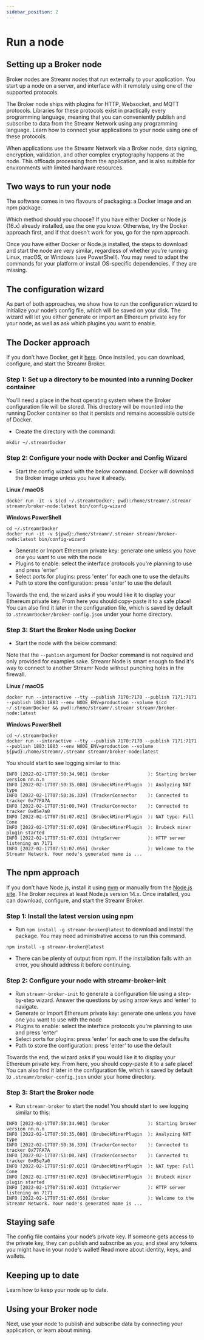 ```yaml
---
sidebar_position: 2
---
```


# Run a node

## Setting up a Broker node

Broker nodes are Streamr nodes that run externally to your application. You start up a node on a server, and interface with it remotely using one of the supported protocols.

The Broker node ships with plugins for HTTP, Websocket, and MQTT protocols. Libraries for these protocols exist in practically every programming language, meaning that you can conveniently publish and subscribe to data from the Streamr Network using any programming language. Learn how to connect your applications to your node using one of these protocols.

When applications use the Streamr Network via a Broker node, data signing, encryption, validation, and other complex cryptography happens at the node. This offloads processing from the application, and is also suitable for environments with limited hardware resources.

## Two ways to run your node

The software comes in two flavours of packaging: a Docker image and an npm package.

Which method should you choose? If you have either Docker or Node.js (16.x) already installed, use the one you know. Otherwise, try the Docker approach first, and if that doesn’t work for you, go for the npm approach.

Once you have either Docker or Node.js installed, the steps to download and start the node are very similar, regardless of whether you’re running Linux, macOS, or Windows (use PowerShell). You may need to adapt the commands for your platform or install OS-specific dependencies, if they are missing.

## The configuration wizard

As part of both approaches, we show how to run the configuration wizard to initialize your node’s config file, which will be saved on your disk. The wizard will let you either generate or import an Ethereum private key for your node, as well as ask which plugins you want to enable.

## The Docker approach

If you don’t have Docker, get it [here](https://docs.docker.com/get-docker/). Once installed, you can download, configure, and start the Streamr Broker.

### Step 1: Set up a directory to be mounted into a running Docker container

You’ll need a place in the host operating system where the Broker configuration file will be stored. This directory will be mounted into the running Docker container so that it persists and remains accessible outside of Docker.

-   Create the directory with the command:

```
mkdir ~/.streamrDocker
```

### Step 2: Configure your node with Docker and Config Wizard

-   Start the config wizard with the below command. Docker will download the Broker image unless you have it already.

**Linux / macOS**

```
docker run -it -v $(cd ~/.streamrDocker; pwd):/home/streamr/.streamr streamr/broker-node:latest bin/config-wizard
```

**Windows PowerShell**

```
cd ~/.streamrDocker
docker run -it -v ${pwd}:/home/streamr/.streamr streamr/broker-node:latest bin/config-wizard
```

-   Generate or Import Ethereum private key: generate one unless you have one you want to use with the node
-   Plugins to enable: select the interface protocols you're planning to use and press 'enter'
-   Select ports for plugins: press 'enter' for each one to use the defaults
-   Path to store the configuration: press 'enter' to use the default

Towards the end, the wizard asks if you would like it to display your Ethereum private key. From here you should copy-paste it to a safe place! You can also find it later in the configuration file, which is saved by default to `.streamrDocker/broker-config.json` under your home directory.

### Step 3: Start the Broker Node using Docker

-   Start the node with the below command:

Note that the `--publish` argument for Docker command is not required and only provided for examples sake. Streamr Node is smart enough to find it's way to connect to another Streamr Node without punching holes in the firewall.

**Linux / macOS**

```
docker run --interactive --tty --publish 7170:7170 --publish 7171:7171 --publish 1883:1883 --env NODE_ENV=production --volume $(cd ~/.streamrDocker && pwd):/home/streamr/.streamr streamr/broker-node:latest
```

**Windows PowerShell**

```
cd ~/.streamrDocker
docker run --interactive --tty --publish 7170:7170 --publish 7171:7171 --publish 1883:1883 --env NODE_ENV=production --volume ${pwd}:/home/streamr/.streamr streamr/broker-node:latest
```

You should start to see logging similar to this:

```
INFO [2022-02-17T07:50:34.901] (broker              ): Starting broker version nn.n.n
INFO [2022-02-17T07:50:35.080] (BrubeckMinerPlugin  ): Analyzing NAT type
INFO [2022-02-17T07:50:36.339] (TrackerConnector    ): Connected to tracker 0x77FA7A
INFO [2022-02-17T07:51:00.749] (TrackerConnector    ): Connected to tracker 0x05e7a0
INFO [2022-02-17T07:51:07.021] (BrubeckMinerPlugin  ): NAT type: Full Cone
INFO [2022-02-17T07:51:07.029] (BrubeckMinerPlugin  ): Brubeck miner plugin started
INFO [2022-02-17T07:51:07.033] (httpServer          ): HTTP server listening on 7171
INFO [2022-02-17T07:51:07.056] (broker              ): Welcome to the Streamr Network. Your node's generated name is ...
```

## The npm approach

If you don’t have Node.js, install it using [nvm](https://github.com/nvm-sh/nvm#installing-and-updating) or manually from the [Node.js site](https://nodejs.org/en/download/). The Broker requires at least Node.js version 14.x. Once installed, you can download, configure, and start the Streamr Broker.

### Step 1: Install the latest version using npm

-   Run `npm install -g streamr-broker@latest` to download and install the package. You may need administrative access to run this command.

```
npm install -g streamr-broker@latest
```

-   There can be plenty of output from npm. If the installation fails with an error, you should address it before continuing.

### Step 2: Configure your node with streamr-broker-init

-   Run `streamr-broker-init` to generate a configuration file using a step-by-step wizard. Answer the questions by using arrow keys and ‘enter’ to navigate.
-   Generate or Import Ethereum private key: generate one unless you have one you want to use with the node
-   Plugins to enable: select the interface protocols you're planning to use and press 'enter'
-   Select ports for plugins: press 'enter' for each one to use the defaults
-   Path to store the configuration: press 'enter' to use the default

Towards the end, the wizard asks if you would like it to display your Ethereum private key. From here, you should copy-paste it to a safe place! You can also find it later in the configuration file, which is saved by default to `.streamr/broker-config.json` under your home directory.

### Step 3: Start the Broker node

-   Run `streamr-broker` to start the node! You should start to see logging similar to this:

```
INFO [2022-02-17T07:50:34.901] (broker              ): Starting broker version nn.n.n
INFO [2022-02-17T07:50:35.080] (BrubeckMinerPlugin  ): Analyzing NAT type
INFO [2022-02-17T07:50:36.339] (TrackerConnector    ): Connected to tracker 0x77FA7A
INFO [2022-02-17T07:51:00.749] (TrackerConnector    ): Connected to tracker 0x05e7a0
INFO [2022-02-17T07:51:07.021] (BrubeckMinerPlugin  ): NAT type: Full Cone
INFO [2022-02-17T07:51:07.029] (BrubeckMinerPlugin  ): Brubeck miner plugin started
INFO [2022-02-17T07:51:07.033] (httpServer          ): HTTP server listening on 7171
INFO [2022-02-17T07:51:07.056] (broker              ): Welcome to the Streamr Network. Your node's generated name is ...
```

## Staying safe

The config file contains your node’s private key. If someone gets access to the private key, they can publish and subscribe as you, and steal any tokens you might have in your node's wallet! Read more about identity, keys, and wallets.

## Keeping up to date

Learn how to keep your node up to date.

## Using your Broker node

Next, use your node to publish and subscribe data by connecting your application, or learn about mining.
